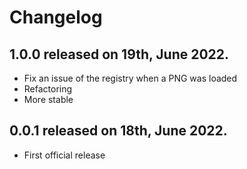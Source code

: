 # Changelog

## 1.0.0 released on 19th, June 2022.

- Fix an issue of the registry when a PNG was loaded
- Refactoring
- More stable

## 0.0.1 released on 18th, June 2022.

- First official release